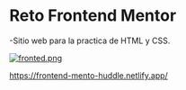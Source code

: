 <h1>Reto Frontend Mentor</h1>

-Sitio web para la practica de HTML y CSS.

[![fronted.png](https://i.postimg.cc/2SxRF3Vk/fronted.png)](https://postimg.cc/XrXznjfm)

https://frontend-mento-huddle.netlify.app/
